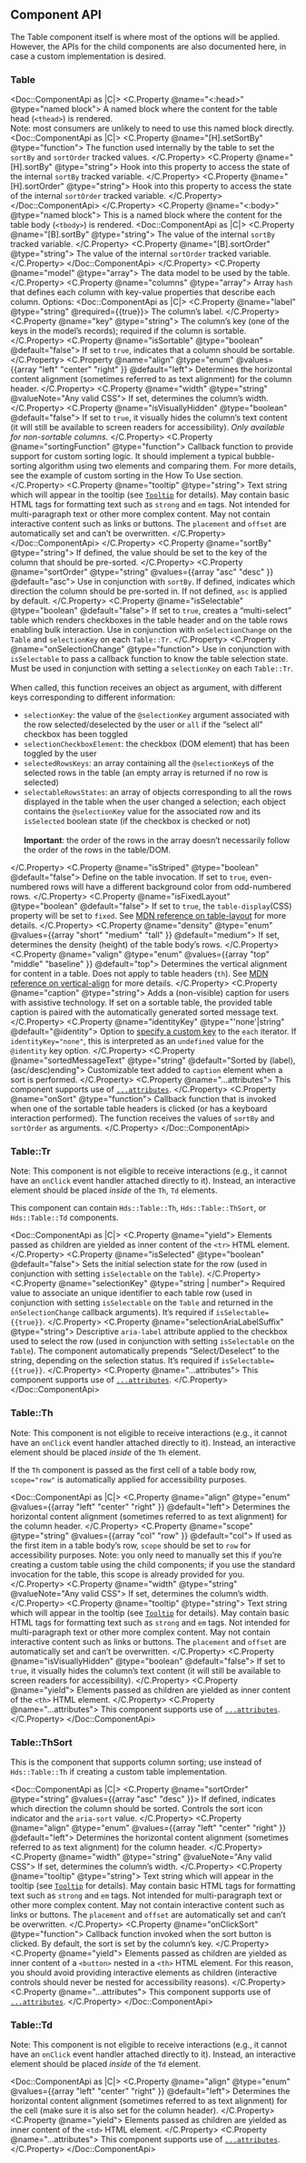 ## Component API

The Table component itself is where most of the options will be applied. However, the APIs for the child components are also documented here, in case a custom implementation is desired.

### Table

<Doc::ComponentApi as |C|>
  <C.Property @name="<:head>" @type="named block">
    A named block where the content for the table head (`<thead>`) is rendered.
    <br/>
    Note: most consumers are unlikely to need to use this named block directly.
    <Doc::ComponentApi as |C|>
      <C.Property @name="[H].setSortBy" @type="function">
      The function used internally by the table to set the `sortBy` and `sortOrder` tracked values.
      </C.Property>
      <C.Property @name="[H].sortBy" @type="string">
        Hook into this property to access the state of the internal `sortBy` tracked variable.
      </C.Property>
      <C.Property @name="[H].sortOrder" @type="string">
        Hook into this property to access the state of the internal `sortOrder` tracked variable.
      </C.Property>
    </Doc::ComponentApi>
  </C.Property>
  <C.Property @name="<:body>" @type="named block">
    This is a named block where the content for the table body (`<tbody>`) is rendered.
    <Doc::ComponentApi as |C|>
      <C.Property @name="[B].sortBy" @type="string">
        The value of the internal `sortBy` tracked variable.
      </C.Property>
      <C.Property @name="[B].sortOrder" @type="string">
        The value of the internal `sortOrder` tracked variable.
      </C.Property>
    </Doc::ComponentApi>
  </C.Property>
  <C.Property @name="model" @type="array">
    The data model to be used by the table.
  </C.Property>
  <C.Property @name="columns" @type="array">
    Array `hash` that defines each column with key-value properties that describe each column. Options:
    <Doc::ComponentApi as |C|>
      <C.Property @name="label" @type="string" @required={{true}}>
      The column’s label.
      </C.Property>
      <C.Property @name="key" @type="string">
      The column’s key (one of the keys in the model’s records); required if the column is sortable.
      </C.Property>
      <C.Property @name="isSortable" @type="boolean" @default="false">
        If set to `true`, indicates that a column should be sortable.
      </C.Property>
      <C.Property @name="align" @type="enum" @values={{array "left" "center" "right" }} @default="left">
        Determines the horizontal content alignment (sometimes referred to as text alignment) for the column header.
      </C.Property>
      <C.Property @name="width" @type="string" @valueNote="Any valid CSS">
        If set, determines the column’s width.
      </C.Property>
      <C.Property @name="isVisuallyHidden" @type="boolean" @default="false">
        If set to `true`, it visually hides the column’s text content (it will still be available to screen readers for accessibility). <em>Only available for non-sortable columns.</em>
      </C.Property>
      <C.Property @name="sortingFunction" @type="function">
        Callback function to provide support for custom sorting logic. It should implement a typical bubble-sorting algorithm using two elements and comparing them. For more details, see the example of custom sorting in the How To Use section.
      </C.Property>
      <C.Property @name="tooltip" @type="string">
        Text string which will appear in the tooltip (see [`Tooltip`](/components/tooltip) for details). May contain basic HTML tags for formatting text such as `strong` and `em` tags. Not intended for multi-paragraph text or other more complex content. May not contain interactive content such as links or buttons. The `placement` and `offset` are automatically set and can’t be overwritten.
      </C.Property>
    </Doc::ComponentApi>
  </C.Property>
  <C.Property @name="sortBy" @type="string">
    If defined, the value should be set to the key of the column that should be pre-sorted.
  </C.Property>
  <C.Property @name="sortOrder" @type="string" @values={{array "asc" "desc" }} @default="asc">
    Use in conjunction with `sortBy`. If defined, indicates which direction the column should be pre-sorted in. If not defined, `asc` is applied by default.
  </C.Property>
  <C.Property @name="isSelectable" @type="boolean" @default="false">
    If set to `true`, creates a “multi-select” table which renders checkboxes in the table header and on the table rows enabling bulk interaction. Use in conjunction with `onSelectionChange` on the `Table` and `selectionKey` on each `Table::Tr`.
  </C.Property>
  <C.Property @name="onSelectionChange" @type="function">
    Use in conjunction with `isSelectable` to pass a callback function to know the table selection state. Must be used in conjunction with setting a `selectionKey` on each `Table::Tr`.
    <br /><br />
    When called, this function receives an object as argument, with different keys corresponding to different information:
    <ul>
    <li>`selectionKey`: the value of the `@selectionKey` argument associated with the row selected/deselected by the user or `all` if the “select all” checkbox has been toggled</li>
    <li>`selectionCheckboxElement`: the checkbox (DOM element) that has been toggled by the user</li>
    <li>`selectedRowsKeys`: an array containing all the `@selectionKey`s of the selected rows in the table (an empty array is returned if no row is selected)</li>
    <li>`selectableRowsStates`: an array of objects corresponding to all the rows displayed in the table when the user changed a selection; each object contains the `@selectionKey` value for the associated row and its `isSelected` boolean state (if the checkbox is checked or not)<br><br>
    **Important**: the order of the rows in the array doesn’t necessarily follow the order of the rows in the table/DOM.</li>
    </ul>
  </C.Property>
  <C.Property @name="isStriped" @type="boolean" @default="false">
    Define on the table invocation. If set to `true`, even-numbered rows will have a different background color from odd-numbered rows.
  </C.Property>
  <C.Property @name="isFixedLayout" @type="boolean" @default="false">
    If set to `true`, the `table-display`(CSS) property will be set to `fixed`. See [MDN reference on table-layout](https://developer.mozilla.org/en-US/docs/Web/CSS/table-layout) for more details.
  </C.Property>
  <C.Property @name="density" @type="enum" @values={{array "short" "medium" "tall" }} @default="medium">
    If set, determines the density (height) of the table body’s rows.
  </C.Property>
  <C.Property @name="valign" @type="enum" @values={{array "top" "middle" "baseline" }} @default="top">
    Determines the vertical alignment for content in a table. Does not apply to table headers (`th`). See [MDN reference on vertical-align](https://developer.mozilla.org/en-US/docs/Web/CSS/vertical-align) for more details.
  </C.Property>
  <C.Property @name="caption" @type="string">
    Adds a (non-visible) caption for users with assistive technology. If set on a sortable table, the provided table caption is paired with the automatically generated sorted message text.
  </C.Property>
  <C.Property @name="identityKey" @type="'none'|string" @default="@identity">
    Option to [specify a custom key](https://api.emberjs.com/ember/release/classes/Ember.Templates.helpers/methods/each?anchor=each#:~:text=%3C/ul%3E-,Specifying%20Keys,-In%20order%20to) to the `each` iterator. If `identityKey="none"`, this is interpreted as an `undefined` value for the `@identity` key option.
  </C.Property>
  <C.Property @name="sortedMessageText" @type="string" @default="Sorted by (label), (asc/desc)ending">
    Customizable text added to `caption` element when a sort is performed.
  </C.Property>
  <C.Property @name="...attributes">
    This component supports use of [`...attributes`](https://guides.emberjs.com/release/in-depth-topics/patterns-for-components/#toc_attribute-ordering).
  </C.Property>
  <C.Property @name="onSort" @type="function">
    Callback function that is invoked when one of the sortable table headers is clicked (or has a keyboard interaction performed). The function receives the values of `sortBy` and `sortOrder` as arguments.
  </C.Property>
</Doc::ComponentApi>

### Table::Tr

Note: This component is not eligible to receive interactions (e.g., it cannot have an `onClick` event handler attached directly to it). Instead, an interactive element should be placed _inside_ of the `Th`, `Td` elements.

This component can contain `Hds::Table::Th`, `Hds::Table::ThSort`, or `Hds::Table::Td` components.

<Doc::ComponentApi as |C|>
  <C.Property @name="yield">
    Elements passed as children are yielded as inner content of the `<tr>` HTML element.
  </C.Property>
  <C.Property @name="isSelected" @type="boolean" @default="false">
    Sets the initial selection state for the row (used in conjunction with setting `isSelectable` on the `Table`).
  </C.Property>
  <C.Property @name="selectionKey" @type="string | number">
    Required value to associate an unique identifier to each table row (used in conjunction with setting `isSelectable` on the `Table` and returned in the `onSelectionChange` callback arguments). It’s required if `isSelectable={{true}}`.
  </C.Property>
  <C.Property @name="selectionAriaLabelSuffix" @type="string">
    Descriptive `aria-label` attribute applied to the checkbox used to select the row (used in conjunction with setting `isSelectable` on the `Table`). The component automatically prepends “Select/Deselect” to the string, depending on the selection status. It’s required if `isSelectable={{true}}`.
  </C.Property>
  <C.Property @name="...attributes">
    This component supports use of [`...attributes`](https://guides.emberjs.com/release/in-depth-topics/patterns-for-components/#toc_attribute-ordering).
  </C.Property>
</Doc::ComponentApi>

### Table::Th

Note: This component is not eligible to receive interactions (e.g., it cannot have an `onClick` event handler attached directly to it). Instead, an interactive element should be placed _inside_ of the `Th` element.

If the `Th` component is passed as the first cell of a table body row, `scope="row"` is automatically applied for accessibility purposes.

<Doc::ComponentApi as |C|>
  <C.Property @name="align" @type="enum" @values={{array "left" "center" "right" }} @default="left">
    Determines the horizontal content alignment (sometimes referred to as text alignment) for the column header.
  </C.Property>
  <C.Property @name="scope" @type="string" @values={{array "col" "row" }} @default="col">
    If used as the first item in a table body’s row, `scope` should be set to `row` for accessibility purposes. Note: you only need to manually set this if you’re creating a custom table using the child components; if you use the standard invocation for the table, this scope is already provided for you.
  </C.Property>
  <C.Property @name="width" @type="string" @valueNote="Any valid CSS">
    If set, determines the column’s width.
  </C.Property>
  <C.Property @name="tooltip" @type="string">
    Text string which will appear in the tooltip (see [`Tooltip`](/components/tooltip) for details). May contain basic HTML tags for formatting text such as `strong` and `em` tags. Not intended for multi-paragraph text or other more complex content. May not contain interactive content such as links or buttons. The `placement` and `offset` are automatically set and can’t be overwritten.
  </C.Property>
  <C.Property @name="isVisuallyHidden" @type="boolean" @default="false">
    If set to `true`, it visually hides the column’s text content (it will still be available to screen readers for accessibility).
  </C.Property>
  <C.Property @name="yield">
    Elements passed as children are yielded as inner content of the `<th>` HTML element.
  </C.Property>
  <C.Property @name="...attributes">
    This component supports use of [`...attributes`](https://guides.emberjs.com/release/in-depth-topics/patterns-for-components/#toc_attribute-ordering).
  </C.Property>
</Doc::ComponentApi>

### Table::ThSort

This is the component that supports column sorting; use instead of `Hds::Table::Th` if creating a custom table implementation.

<Doc::ComponentApi as |C|>
  <C.Property @name="sortOrder" @type="string" @values={{array "asc" "desc" }}>
    If defined, indicates which direction the column should be sorted. Controls the sort icon indicator and the `aria-sort` value.
  </C.Property>
  <C.Property @name="align" @type="enum" @values={{array "left" "center" "right" }} @default="left">
    Determines the horizontal content alignment (sometimes referred to as text alignment) for the column header.
  </C.Property>
  <C.Property @name="width" @type="string" @valueNote="Any valid CSS">
    If set, determines the column’s width.
  </C.Property>
  <C.Property @name="tooltip" @type="string">
    Text string which will appear in the tooltip (see [`Tooltip`](/components/tooltip) for details). May contain basic HTML tags for formatting text such as `strong` and `em` tags. Not intended for multi-paragraph text or other more complex content. May not contain interactive content such as links or buttons. The `placement` and `offset` are automatically set and can’t be overwritten.
  </C.Property>
  <C.Property @name="onClickSort" @type="function">
    Callback function invoked when the sort button is clicked. By default, the sort is set by the column’s key.
  </C.Property>
  <C.Property @name="yield">
    Elements passed as children are yielded as inner content of a `<button>` nested in a `<th>` HTML element. For this reason, you should avoid providing interactive elements as children (interactive controls should never be nested for accessibility reasons).
  </C.Property>
  <C.Property @name="...attributes">
    This component supports use of [`...attributes`](https://guides.emberjs.com/release/in-depth-topics/patterns-for-components/#toc_attribute-ordering).
  </C.Property>
</Doc::ComponentApi>

### Table::Td

Note: This component is not eligible to receive interactions (e.g., it cannot have an `onClick` event handler attached directly to it). Instead, an interactive element should be placed _inside_ of the `Td` element.

<Doc::ComponentApi as |C|>
  <C.Property @name="align" @type="enum" @values={{array "left" "center" "right" }} @default="left">
    Determines the horizontal content alignment (sometimes referred to as text alignment) for the cell (make sure it is also set for the column header).
  </C.Property>
  <C.Property @name="yield">
    Elements passed as children are yielded as inner content of the `<td>` HTML element.
  </C.Property>
  <C.Property @name="...attributes">
    This component supports use of [`...attributes`](https://guides.emberjs.com/release/in-depth-topics/patterns-for-components/#toc_attribute-ordering).
  </C.Property>
</Doc::ComponentApi>
